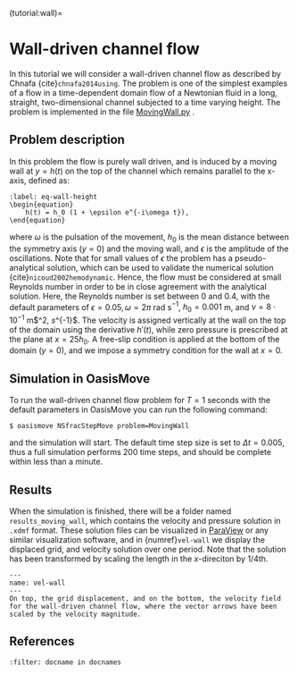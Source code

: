 (tutorial:wall)=

# Wall-driven channel flow

In this tutorial we will consider a wall-driven channel flow as described by Chnafa {cite}`chnafa2014using`. The problem
is one of the simplest examples of a flow in a time-dependent domain flow of a Newtonian fluid in a long, straight,
two-dimensional channel subjected to a time varying height. The problem is implemented in the
file [MovingWall.py](https://github.com/KVSlab/OasisMove/blob/main/src/oasismove/problems/NSfracStep/MovingWall.py)
.

## Problem description

In this problem the flow is purely wall driven, and is induced by a moving wall at $y = h(t)$ on the top of the channel
which remains parallel to the x-axis, defined as:

```{math}
:label: eq-wall-height
\begin{equation}
    h(t) = h_0 (1 + \epsilon e^{-i\omega t}),
\end{equation}
```

where $\omega$ is the pulsation of the movement, $h_0$ is the mean distance between the symmetry axis $(y = 0)$ and the
moving wall, and $\epsilon$ is the amplitude of the oscillations. Note that for small values of $\epsilon$ the problem
has a pseudo-analytical solution, which can be used to validate the numerical solution {cite}`nicoud2002hemodynamic`.
Hence, the flow must be considered at small Reynolds number in order to be in close agreement with the analytical
solution. Here, the Reynolds number is set between 0 and 0.4, with the default parameters of $\epsilon = 0.05, \omega =
2\pi$ rad s$^{-1}$, $h_0 = 0.001$ m, and $\nu = 8\cdot 10^{-1}$ m$^2\, $s$^{-1}$. The velocity is assigned vertically at
the wall on the top of the domain using the derivative $h'(t)$, while zero pressure is prescribed at the plane at $x =
25h_0$. A free-slip condition is applied at the bottom of the domain ($y=0$), and we impose a symmetry condition for the
wall at $x=0$.

## Simulation in OasisMove

To run the wall-driven channel flow problem for $T=1$ seconds with the default parameters in OasisMove you can run the
following command:

``` console
$ oasismove NSfracStepMove problem=MovingWall
```

and the simulation will start. The default time step size is set to $\Delta t=0.005$, thus a full simulation performs
200 time steps, and should be complete within less than a minute.

## Results

When the simulation is finished, there will be a folder named `results_moving_wall`, which contains the velocity and
pressure solution in `.xdmf` format. These solution files can be visualized in [ParaView](https://www.paraview.org/) or
any similar visualization software, and in {numref}`vel-wall` we display the displaced grid, and velocity solution over
one period. Note that the solution has been transformed by scaling the length in the $x$-direciton by 1/4th.

```{figure} figures/moving_wall.gif
---
name: vel-wall
---
On top, the grid displacement, and on the bottom, the velocity field for the wall-driven channel flow, where the vector arrows have been scaled by the velocity magnitude. 
```

## References

```{bibliography} references.bib
:filter: docname in docnames
```

